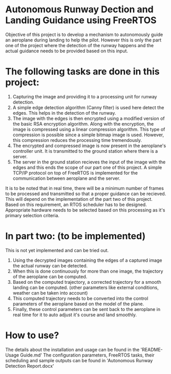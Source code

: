 # Autonomous Runway Dection and Landing Guidance using FreeRTOS
Objective of this project is to develop a mechanism to autonomously guide an aeroplane during landing to help the pilot. 
However this is only the part one of the project where the detection of the runway happens and the actual guidance needs to be provided based on this input. 

# The following tasks are done in this project: 
1. Capturing the image and providing it to a processing unit for runway detection.
2. A simple edge detection algorithm (Canny filter) is used here detect the edges. This helps in the detection of the runway. 
3. The image with the edges is then encrypted using a modified version of the basic RSA encryption algorithm. Along with the encryption, the image is compressed using a linear compression algorithm. This type of compression is possible since a simple bitmap image is used. However, this compression reduces the processing time tremendously. 
4. The encrypted and compressed image is now present in the aeroplane's controller unit. It is transmitted to the ground station where there is a server.
5. The server in the ground station recieves the input of the image with the edges and this ends the scope of our part one of this project. 
A simple TCP/IP protocol on top of FreeRTOS is implemented for the communication between aeroplane and the server.

It is to be noted that in real time, there will be a minimum number of frames to be processed and transmitted so that a proper guidance can be recieved. This will depend on the implementation of the part two of this project. Based on this requirement, an RTOS scheduler has to be designed. Appropriate hardware needs to be selected based on this processing as it's primary selection criteria.



# In part two: (to be implemented) 
This is not yet implemented and can be tried out. 
1. Using the decrypted images containing the edges of a captured image the actual runway can be detected. 
2. When this is done continuously for more than one image, the trajectory of the aeroplane can be computed. 
3. Based on the computed trajectory, a corrected trajectory for a smooth landing can be computed. (other parameters like external conditions, weather can be taken into account)
4. This computed trajectory needs to be converted into the control parameters of the aeroplane based on the model of the plane.
5. Finally, these control parameters can be sent back to the aeroplane in real time for it to auto adjust it's course and land smoothly. 

# How to use?
The details about the installation and usage can be found in the 'README- Usage Guide.md'
The configuration parameters, FreeRTOS tasks, their scheduling and sample outputs can be found in 'Autonomous Runway Detection Report.docx'
